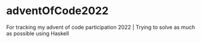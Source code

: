 # adventOfCode2022
For tracking my advent of code participation 2022 | Trying to solve as much as possible using Haskell
